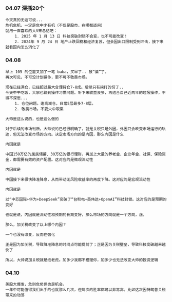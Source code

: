
### 04.07 深插20个

	今天真的无话可说...
	危机危机，一定是危中才有机（不仅是股市，在哪都适用）
	就用一直喜欢的大V来总结吧：
		1. 2025 年 1 月 13 日 科技突破封锁不会变，也不可能改变！
		2. 2024年 9 月 24 日 地产止跌回稳和经济复苏，但会因出口限制受到冲击，接下来就看国内怎么消化了

### 04.08

	早上 105 的位置又加了一笔 baba，买早了.. 被“骗”了。
	再次可见，不可没计划操作，更不可不敬畏市场。
	
	现在已经满仓，已经超过最大合理持仓7-8成。后续只有挨打的份了..
	今天中午吃饭，大家也聊到操作习惯问题。听下来收益良多，再结合自己近两年的垃圾操作，不得不深思...
		1. 仓位问题。逢高减仓，日常5层最多7-8层。
		2. 敬畏市场。不要火中取栗


```
大帅是这么说的，也是这么做的  
  
对于后续的市场判断，大帅说的已经很明确了，就是关税只是外因，外因只会改变市场运行的轨迹，但无法改变市场的方向。决定市场方向的是内因，那么内因是什么  
  
内因就是  

中国150万亿的居民储蓄、30万亿的银行理财，再加上大量的养老金、企业年金、社保、保险资金，都需要有效的资产配置。这对应的是微观流动性  
  
内因就是  

中国接下来很快降准降息，从而带动无风险收益率的再度下降。这对应的是宏观流动性  
  
内因就是 

以“中芯国际+华为+DeepSeek”突破了“台积电+英伟达+OpenAI”科技封锁。这对应的是预期的变好  
  
也就是说，内因就是流动性和预期的长期变好，那么市场的方向就是一个方向，涨。  
  
那么，加关税改变了以上哪个内因？  
  
一个也没有改变，反而在强化  
  
正是因为加关税，导致降准降息的时间点可能提前了；正是因为关税壁垒，导致科技突破越来越快了  
  
所以，大帅说加关税就是纸老虎。加多少我都不搭理你，加多少也无法改变大帅的投资逻辑

```



### 04.10

	美股大爆发，危则危矣但也是机会。
	一年中可能值得我们出手的也就那么几次，但每次的胜率都可以非常高。比如这次因特朗普关税带来的动荡